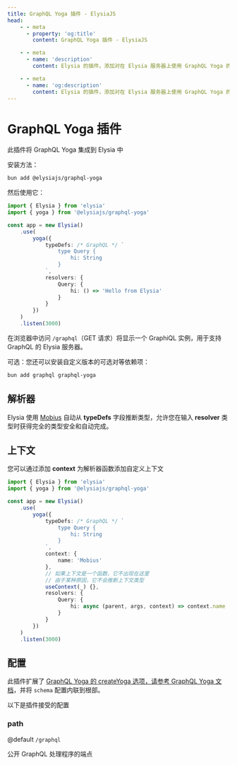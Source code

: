 ```yaml
---
title: GraphQL Yoga 插件 - ElysiaJS
head:
    - - meta
      - property: 'og:title'
        content: GraphQL Yoga 插件 - ElysiaJS

    - - meta
      - name: 'description'
        content: Elysia 的插件，添加对在 Elysia 服务器上使用 GraphQL Yoga 的支持。开始可以使用“bun add graphql graphql-yoga @elysiajs/graphql-yoga”安装此插件。

    - - meta
      - name: 'og:description'
        content: Elysia 的插件，添加对在 Elysia 服务器上使用 GraphQL Yoga 的支持。开始可以使用“bun add graphql graphql-yoga @elysiajs/graphql-yoga”安装此插件。
---
```


# GraphQL Yoga 插件

此插件将 GraphQL Yoga 集成到 Elysia 中

安装方法：

```bash
bun add @elysiajs/graphql-yoga
```

然后使用它：

```typescript
import { Elysia } from 'elysia'
import { yoga } from '@elysiajs/graphql-yoga'

const app = new Elysia()
	.use(
		yoga({
			typeDefs: /* GraphQL */ `
				type Query {
					hi: String
				}
			`,
			resolvers: {
				Query: {
					hi: () => 'Hello from Elysia'
				}
			}
		})
	)
	.listen(3000)
```

在浏览器中访问 `/graphql`（GET 请求）将显示一个 GraphiQL 实例，用于支持 GraphQL 的 Elysia 服务器。

可选：您还可以安装自定义版本的可选对等依赖项：

```bash
bun add graphql graphql-yoga
```

## 解析器

Elysia 使用 [Mobius](https://github.com/saltyaom/mobius) 自动从 **typeDefs** 字段推断类型，允许您在输入 **resolver** 类型时获得完全的类型安全和自动完成。

## 上下文

您可以通过添加 **context** 为解析器函数添加自定义上下文

```ts
import { Elysia } from 'elysia'
import { yoga } from '@elysiajs/graphql-yoga'

const app = new Elysia()
	.use(
		yoga({
			typeDefs: /* GraphQL */ `
				type Query {
					hi: String
				}
			`,
			context: {
				name: 'Mobius'
			},
			// 如果上下文是一个函数，它不出现在这里
			// 由于某种原因，它不会推断上下文类型
			useContext(_) {},
			resolvers: {
				Query: {
					hi: async (parent, args, context) => context.name
				}
			}
		})
	)
	.listen(3000)
```

## 配置

此插件扩展了 [GraphQL Yoga 的 createYoga 选项，请参考 GraphQL Yoga 文档](https://the-guild.dev/graphql/yoga-server/docs)，并将 `schema` 配置内联到根部。

以下是插件接受的配置

### path

@default `/graphql`

公开 GraphQL 处理程序的端点